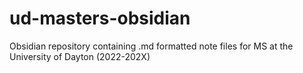 # ud-masters-obsidian
Obsidian repository containing .md formatted note files for MS at the University of Dayton (2022-202X)
